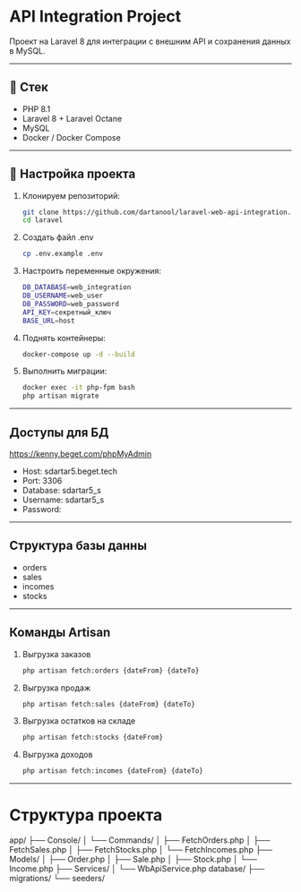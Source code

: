 # API Integration Project

Проект на Laravel 8 для интеграции с внешним API и сохранения данных в MySQL.

---

## 🔹 Стек

- PHP 8.1
- Laravel 8 + Laravel Octane
- MySQL
- Docker / Docker Compose

---

## 🔹 Настройка проекта

1. Клонируем репозиторий:
    ```bash
    git clone https://github.com/dartanool/laravel-web-api-integration.git
    cd laravel
2. Создать файл .env
    ```bash
    cp .env.example .env
3. Настроить переменные окружения:
    ```bash
    DB_DATABASE=web_integration
    DB_USERNAME=web_user
    DB_PASSWORD=web_password
    API_KEY=секретный_ключ
    BASE_URL=host
4. Поднять контейнеры:
    ```bash
    docker-compose up -d --build
5. Выполнить миграции:
    ```bash
   docker exec -it php-fpm bash 
   php artisan migrate

---

## Доступы для БД

https://kenny.beget.com/phpMyAdmin
- Host: sdartar5.beget.tech
- Port: 3306
- Database: sdartar5_s
- Username: sdartar5_s
- Password: 

---

## Структура базы данны
 - orders
 - sales
 - incomes
 - stocks

---

## Команды Artisan
1. Выгрузка заказов
    ```bash
    php artisan fetch:orders {dateFrom} {dateTo}
2. Выгрузка продаж
    ```bash
    php artisan fetch:sales {dateFrom} {dateTo}
3. Выгрузка остатков на складе
    ```bash
    php artisan fetch:stocks {dateFrom}
4. Выгрузка доходов
    ```bash
    php artisan fetch:incomes {dateFrom} {dateTo}

---

# Структура проекта 
app/
├── Console/
│   └── Commands/
│       ├── FetchOrders.php
│       ├── FetchSales.php
│       ├── FetchStocks.php
│       └── FetchIncomes.php
├── Models/
│   ├── Order.php
│   ├── Sale.php
│   ├── Stock.php
│   └── Income.php
├── Services/
│   └── WbApiService.php
database/
├── migrations/
└── seeders/

